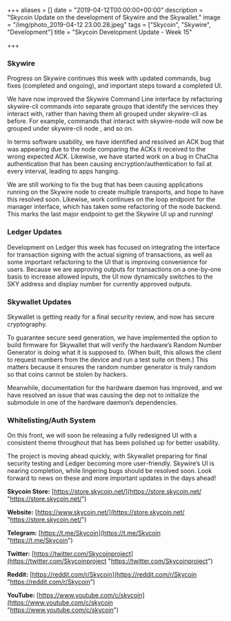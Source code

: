 +++
aliases = []
date = "2019-04-12T00:00:00+00:00"
description = "Skycoin Update on the development of Skywire and the Skywallet."
image = "/img/photo_2019-04-12 23.00.28.jpeg"
tags = ["Skycoin", "Skywire", "Development"]
title = "Skycoin Development Update - Week 15"

+++
### Skywire

Progress on Skywire continues this week with updated commands, bug fixes (completed and ongoing), and important steps toward a completed UI.

We have now improved the Skywire Command Line interface by refactoring skywire-cli commands into separate groups that identify the services they interact with, rather than having them all grouped under skywire-cli as before. For example, commands that interact with skywire-node will now be grouped under skywire-cli node <command>, and so on.

In terms software usability, we have identified and resolved an ACK bug that was appearing due to the node comparing the ACKs it received to the wrong expected ACK. Likewise, we have started work on a bug in ChaCha authentication that has been causing encryption/authentication to fail at every interval, leading to apps hanging.

We are still working to fix the bug that has been causing applications running on the Skywire node to create multiple transports, and hope to have this resolved soon. Likewise, work continues on the loop endpoint for the manager interface, which has taken some refactoring of the node backend. This marks the last major endpoint to get the Skywire UI up and running!

### Ledger Updates

Development on Ledger this week has focused on integrating the interface for transaction signing with the actual signing of transactions, as well as some important refactoring to the UI that is improving convenience for users. Because we are approving outputs for transactions on a one-by-one basis to increase allowed inputs, the UI now dynamically switches to the SKY address and display number for currently approved outputs.

### Skywallet Updates

Skywallet is getting ready for a final security review, and now has secure cryptography.

To guarantee secure seed generation, we have implemented the option to build firmware for Skywallet that will verify the hardware’s Random Number Generator is doing what it is supposed to. (When built, this allows the client to request numbers from the device and run a test suite on them.) This matters because it ensures the random number generator is truly random so that coins cannot be stolen by hackers.

Meanwhile, documentation for the hardware daemon has improved, and we have resolved an issue that was causing the dep not to initialize the submodule in one of the hardware daemon’s dependencies.

### Whitelisting/Auth System

On this front, we will soon be releasing a fully redesigned UI with a consistent theme throughout that has been polished up for better usability.

The project is moving ahead quickly, with Skywallet preparing for final security testing and Ledger becoming more user-friendly. Skywire’s UI is nearing completion, while lingering bugs should be resolved soon. Look forward to news on these and more important updates in the days ahead!

**Skycoin Store:** [https://store.skycoin.net/](https://store.skycoin.net/ "https://store.skycoin.net/")

**Website:** [https://www.skycoin.net/](https://store.skycoin.net/ "https://store.skycoin.net/")

**Telegram:** [https://t.me/Skycoin](https://t.me/Skycoin "https://t.me/Skycoin")

**Twitter:** [https://twitter.com/Skycoinproject](https://twitter.com/Skycoinproject "https://twitter.com/Skycoinproject")

**Reddit:** [https://reddit.com/r/Skycoin](https://reddit.com/r/Skycoin "https://reddit.com/r/Skycoin")

**YouTube:** [https://www.youtube.com/c/skycoin](https://www.youtube.com/c/skycoin "https://www.youtube.com/c/skycoin")